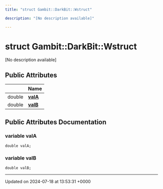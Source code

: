 ```yaml
---
title: "struct Gambit::DarkBit::Wstruct"

description: "[No description available]"

---
```


# struct Gambit::DarkBit::Wstruct



[No description available]

## Public Attributes

|                | Name           |
| -------------- | -------------- |
| double | **[valA](/documentation/code/classes/structgambit_1_1darkbit_1_1wstruct/#variable-vala)**  |
| double | **[valB](/documentation/code/classes/structgambit_1_1darkbit_1_1wstruct/#variable-valb)**  |

## Public Attributes Documentation

### variable valA

```
double valA;
```


### variable valB

```
double valB;
```


-------------------------------

Updated on 2024-07-18 at 13:53:31 +0000